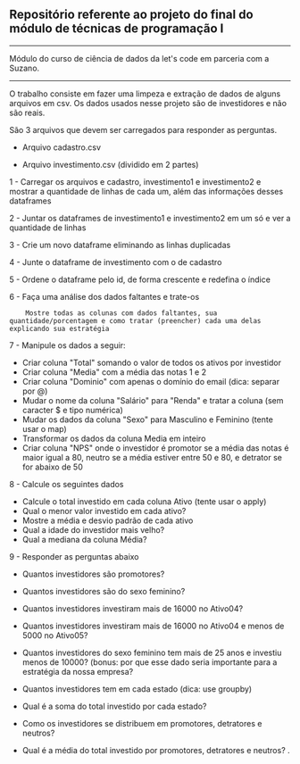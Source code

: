 ## Repositório referente ao projeto do final do módulo de técnicas de programação I 
___

 Módulo do curso de ciência de dados da let's code em parceria com a Suzano.
___

O trabalho consiste em fazer uma limpeza e extração de dados de alguns arquivos em csv. Os dados usados nesse projeto são de investidores e não são reais.

São 3 arquivos que devem ser carregados para responder as perguntas.

- Arquivo cadastro.csv

- Arquivo investimento.csv (dividido em 2 partes)

1 - Carregar os arquivos e cadastro, investimento1 e investimento2 e mostrar a quantidade de linhas de cada um, além das informações desses dataframes

2 - Juntar os dataframes de investimento1 e investimento2 em um só e ver a quantidade de linhas

3 - Crie um novo dataframe eliminando as linhas duplicadas

4 - Junte o dataframe de investimento com o de cadastro

5 - Ordene o dataframe pelo id, de forma crescente e redefina o índice

6 - Faça uma análise dos dados faltantes e trate-os

        Mostre todas as colunas com dados faltantes, sua quantidade/porcentagem e como tratar (preencher) cada uma delas explicando sua estratégia

7 - Manipule os dados a seguir:
- Criar coluna "Total" somando o valor de todos os ativos por investidor
- Criar coluna "Media" com a média das notas 1 e 2
- Criar coluna "Dominio" com apenas o domínio do email (dica: separar por @)
- Mudar o nome da coluna "Salário" para "Renda" e tratar a coluna (sem caracter $ e tipo numérica)
- Mudar os dados da coluna "Sexo" para Masculino e Feminino (tente usar o map)
- Transformar os dados da coluna Media em inteiro
- Criar coluna "NPS" onde o investidor é promotor se a média das notas é maior igual a 80, neutro se a média estiver entre 50 e 80, e detrator se for abaixo de 50

8 - Calcule os seguintes dados

- Calcule o total investido em cada coluna Ativo (tente usar o apply)
- Qual o menor valor investido em cada ativo?
- Mostre a média e desvio padrão de cada ativo
- Qual a idade do investidor mais velho?
- Qual a mediana da coluna Média?

9 - Responder as perguntas abaixo

- Quantos investidores são promotores?
- Quantos investidores são do sexo feminino?
- Quantos investidores investiram mais de 16000 no Ativo04?
- Quantos investidores investiram mais de 16000 no Ativo04 e menos de 5000 no Ativo05?
- Quantos investidores do sexo feminino tem mais de 25 anos e investiu menos de 10000? (bonus: por que esse dado seria importante para a estratégia da nossa empresa?

- Quantos investidores tem em cada estado (dica: use groupby)
- Qual é a soma do total investido por cada estado?
- Como os investidores se distribuem em promotores, detratores e neutros?
- Qual é a média do total investido por promotores, detratores e neutros?
.